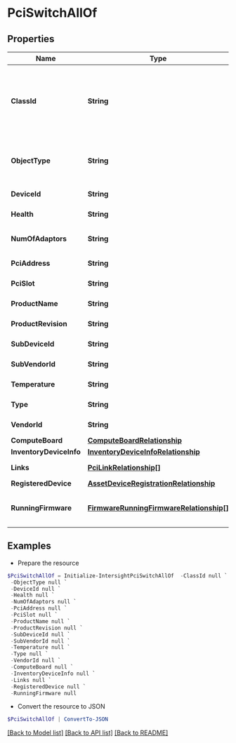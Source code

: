 # PciSwitchAllOf
## Properties

Name | Type | Description | Notes
------------ | ------------- | ------------- | -------------
**ClassId** | **String** | The fully-qualified name of the instantiated, concrete type. This property is used as a discriminator to identify the type of the payload when marshaling and unmarshaling data. | [default to "pci.Switch"]
**ObjectType** | **String** | The fully-qualified name of the instantiated, concrete type. The value should be the same as the &#39;ClassId&#39; property. | [default to "pci.Switch"]
**DeviceId** | **String** | The device id of the switch. | [optional] [readonly] 
**Health** | **String** | The composite health of the switch. | [optional] [readonly] 
**NumOfAdaptors** | **String** | The number of GPUs and PCI adapters connected the switch. | [optional] [readonly] 
**PciAddress** | **String** | The PCI address of the switch. | [optional] [readonly] 
**PciSlot** | **String** | The PCI slot name of the switch. | [optional] [readonly] 
**ProductName** | **String** | The model information for the switch. | [optional] [readonly] 
**ProductRevision** | **String** | The product revision of the switch. | [optional] [readonly] 
**SubDeviceId** | **String** | The sub device id of the switch. | [optional] [readonly] 
**SubVendorId** | **String** | The sub vendor id of the switch. | [optional] [readonly] 
**Temperature** | **String** | The current temperature of the switch. | [optional] [readonly] 
**Type** | **String** | The type information of the switch. | [optional] 
**VendorId** | **String** | The vendor id of the switch. | [optional] [readonly] 
**ComputeBoard** | [**ComputeBoardRelationship**](ComputeBoardRelationship.md) |  | [optional] 
**InventoryDeviceInfo** | [**InventoryDeviceInfoRelationship**](InventoryDeviceInfoRelationship.md) |  | [optional] 
**Links** | [**PciLinkRelationship[]**](PciLinkRelationship.md) | An array of relationships to pciLink resources. | [optional] [readonly] 
**RegisteredDevice** | [**AssetDeviceRegistrationRelationship**](AssetDeviceRegistrationRelationship.md) |  | [optional] 
**RunningFirmware** | [**FirmwareRunningFirmwareRelationship[]**](FirmwareRunningFirmwareRelationship.md) | An array of relationships to firmwareRunningFirmware resources. | [optional] [readonly] 

## Examples

- Prepare the resource
```powershell
$PciSwitchAllOf = Initialize-IntersightPciSwitchAllOf  -ClassId null `
 -ObjectType null `
 -DeviceId null `
 -Health null `
 -NumOfAdaptors null `
 -PciAddress null `
 -PciSlot null `
 -ProductName null `
 -ProductRevision null `
 -SubDeviceId null `
 -SubVendorId null `
 -Temperature null `
 -Type null `
 -VendorId null `
 -ComputeBoard null `
 -InventoryDeviceInfo null `
 -Links null `
 -RegisteredDevice null `
 -RunningFirmware null
```

- Convert the resource to JSON
```powershell
$PciSwitchAllOf | ConvertTo-JSON
```

[[Back to Model list]](../README.md#documentation-for-models) [[Back to API list]](../README.md#documentation-for-api-endpoints) [[Back to README]](../README.md)

